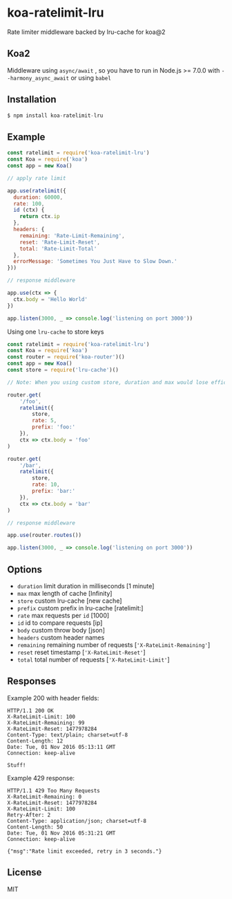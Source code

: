 
# koa-ratelimit-lru

Rate limiter middleware backed by lru-cache for koa@2

## Koa2

Middleware using `async/await` , so you have to run in Node.js >= 7.0.0 with `--harmony_async_await`  or using `babel`

## Installation

```js
$ npm install koa-ratelimit-lru
```

## Example

```js
const ratelimit = require('koa-ratelimit-lru')
const Koa = require('koa')
const app = new Koa()

// apply rate limit

app.use(ratelimit({
  duration: 60000,
  rate: 100,
  id (ctx) {
    return ctx.ip
  },
  headers: {
    remaining: 'Rate-Limit-Remaining',
    reset: 'Rate-Limit-Reset',
    total: 'Rate-Limit-Total'
  },
  errorMessage: 'Sometimes You Just Have to Slow Down.'
}))

// response middleware

app.use(ctx => {
  ctx.body = 'Hello World'
})

app.listen(3000, _ => console.log('listening on port 3000'))
```

Using one `lru-cache` to store keys

```javascript
const ratelimit = require('koa-ratelimit-lru')
const Koa = require('koa')
const router = require('koa-router')()
const app = new Koa()
const store = require('lru-cache')()

// Note: When you using custom store, duration and max would lose efficacy

router.get(
    '/foo',
    ratelimit({
        store,
        rate: 5,
        prefix: 'foo:'
    }),
    ctx => ctx.body = 'foo'
)

router.get(
    '/bar',
    ratelimit({
        store,
        rate: 10,
        prefix: 'bar:'
    }),
    ctx => ctx.body = 'bar'
)

// response middleware

app.use(router.routes())

app.listen(3000, _ => console.log('listening on port 3000'))
```

## Options

* `duration` limit duration in milliseconds [1 minute]
* `max` max length of cache [Infinity]
* `store` custom lru-cache [new cache]
* `prefix` custom prefix in lru-cache [ratelimit:]
* `rate` max requests per `id` [1000]
* `id` id to compare requests [ip]
* `body` custom throw body [json]
* `headers` custom header names
* `remaining` remaining number of requests [`'X-RateLimit-Remaining'`]
* `reset` reset timestamp [`'X-RateLimit-Reset'`]
* `total` total number of requests [`'X-RateLimit-Limit'`]

## Responses

  Example 200 with header fields:

```
HTTP/1.1 200 OK
X-RateLimit-Limit: 100
X-RateLimit-Remaining: 99
X-RateLimit-Reset: 1477978284
Content-Type: text/plain; charset=utf-8
Content-Length: 12
Date: Tue, 01 Nov 2016 05:13:11 GMT
Connection: keep-alive

Stuff!
```

  Example 429 response:

```
HTTP/1.1 429 Too Many Requests
X-RateLimit-Remaining: 0
X-RateLimit-Reset: 1477978284
X-RateLimit-Limit: 100
Retry-After: 2
Content-Type: application/json; charset=utf-8
Content-Length: 50
Date: Tue, 01 Nov 2016 05:31:21 GMT
Connection: keep-alive

{"msg":"Rate limit exceeded, retry in 3 seconds."}
```

## License

  MIT